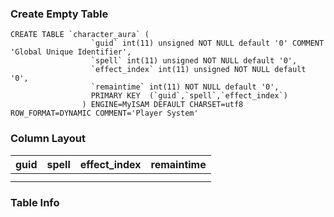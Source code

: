 ### Create Empty Table ###
```
CREATE TABLE `character_aura` (                                                     
                  `guid` int(11) unsigned NOT NULL default '0' COMMENT 'Global Unique Identifier',  
                  `spell` int(11) unsigned NOT NULL default '0',                                    
                  `effect_index` int(11) unsigned NOT NULL default '0',                             
                  `remaintime` int(11) NOT NULL default '0',                                        
                  PRIMARY KEY  (`guid`,`spell`,`effect_index`)                                      
                ) ENGINE=MyISAM DEFAULT CHARSET=utf8 ROW_FORMAT=DYNAMIC COMMENT='Player System'     
```

### Column Layout ###

| guid | spell | effect\_index | remaintime |
|:-----|:------|:--------------|:-----------|
|      |       |               |            |
|      |       |               |            |

### Table Info ###